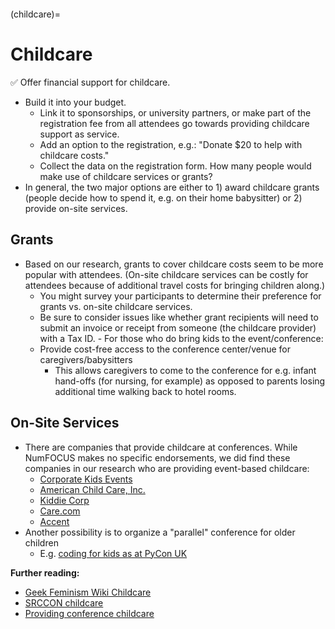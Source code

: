 ```{tags} Parents-and-Carers, Participant-Diversity, Scholarships
```

(childcare)=
# Childcare

✅ Offer financial support for childcare.
 - Build it into your budget. 
   - Link it to sponsorships, or university partners, or make part of the registration fee from all attendees go towards providing childcare support as service. 
    - Add an option to the registration, e.g.: &quot;Donate $20 to help with childcare costs.&quot;
    - Collect the data on the registration form. How many people would make use of childcare services or grants?
  - In general, the two major options are either to 1) award childcare grants (people decide how to spend it, e.g. on their home babysitter) or 2) provide on-site services.

## Grants 

   - Based on our research, grants to cover childcare costs seem to be more popular with attendees. (On-site childcare services can be costly for attendees because of additional travel costs for bringing children along.) 
      - You might survey your participants to determine their preference for grants vs. on-site childcare services.
      - Be sure to consider issues like whether grant recipients will need to submit an invoice or receipt from someone (the childcare provider) with a Tax ID.
    - For those who do bring kids to the event/conference:
       - Provide cost-free access to the conference center/venue for caregivers/babysitters
          - This allows caregivers to come to the conference for e.g. infant hand-offs (for nursing, for example) as opposed to parents losing additional time walking back to hotel rooms.
      
## On-Site Services
 
- There are companies that provide childcare at conferences. While NumFOCUS makes no specific endorsements, we did find these companies in our research who are providing event-based childcare:
    - [Corporate Kids Events](https://conferencechildcare.com/)
   - [American Child Care, Inc.](http://www.americanchildcare.com/conventions.htm)
   - [Kiddie Corp](http://www.kiddiecorp.com/)
    <!-- ACCESS DENIED: This link is only accessible within the United States. 
    - [Urbansitter](https://www.urbansitter.com/) -->
    - [Care.com](https://www.care.com/)
    - [Accent](http://www.accentoca.com/)
- Another possibility is to organize a &quot;parallel&quot; conference for older children
  - E.g. [coding for kids as at PyCon UK](http://2017.pyconuk.org/education/)

**Further reading:**

- [Geek Feminism Wiki Childcare](http://geekfeminism.wikia.com/wiki/Childcare)
- [SRCCON childcare](https://web.archive.org/web/20160810112024/http://srccon.org/childcare)
- [Providing conference childcare](https://adacamp.org/adacamp-toolkit/childcare/)

